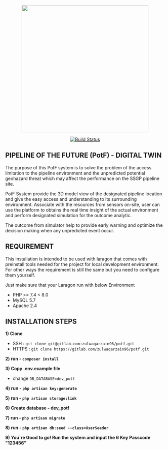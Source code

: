 <p align="center"><a href="https://laravel.com" target="_blank"><img src="http://167.99.76.116/images/icons/login.png" width="400"></a></p>

<p align="center">
<a href="https://gitlab.com/ImranShamm/hse-magicx/-/pipelines"><img src="https://travis-ci.org/laravel/framework.svg" alt="Build Status"></a>
</p>

## PIPELINE OF THE FUTURE (PotF) - DIGITAL TWIN
The purpose of this PotF system is to solve the problem of the access limitation to the pipeline environment and the unpredicted potential geohazard threat which may affect the performance on the SSGP pipeline site.

PotF System provide the 3D model view of the designated pipeline location and give the easy access and understanding to its surrounding environment. Associate with the resources from sensors on-site, user can use the platform to obtains the real time insight of the actual environment and perform designated simulation for the outcome analytic.

The outcome from simulator help to provide early warning and optimize the decision making when any unpredicted event occur.


## REQUIREMENT
This installation is intended to be used with laragon that comes with preinstall tools needed for the project for local development environment. For other ways the requirement is still the same but you need to configure them yourself.

Just make sure that your Laragon run with below Environment
- PHP >= 7.4 < 8.0
- MySQL 5.7
- Apache 2.4

## INSTALLATION STEPS

**1) Clone**
- SSH : `git clone git@gitlab.com:zulwaqarzain96/potf.git`
- HTTPS : `git clone https://gitlab.com/zulwaqarzain96/potf.git`

**2) run - `composer install`**

**3) Copy .env.example file** 
- change `DB_DATABASE=dev_potf`

**4) run - `php artisan key:generate`**

**5) run - `php artisan storage:link`**

**6) Create database - dev_potf**

**7) run - `php artisan migrate`**

**8) run - `php artisan db:seed --class=UserSeeder`**

**9) You`re Good to go! Run the system and input the 6 Key Passcode "123456"** 
